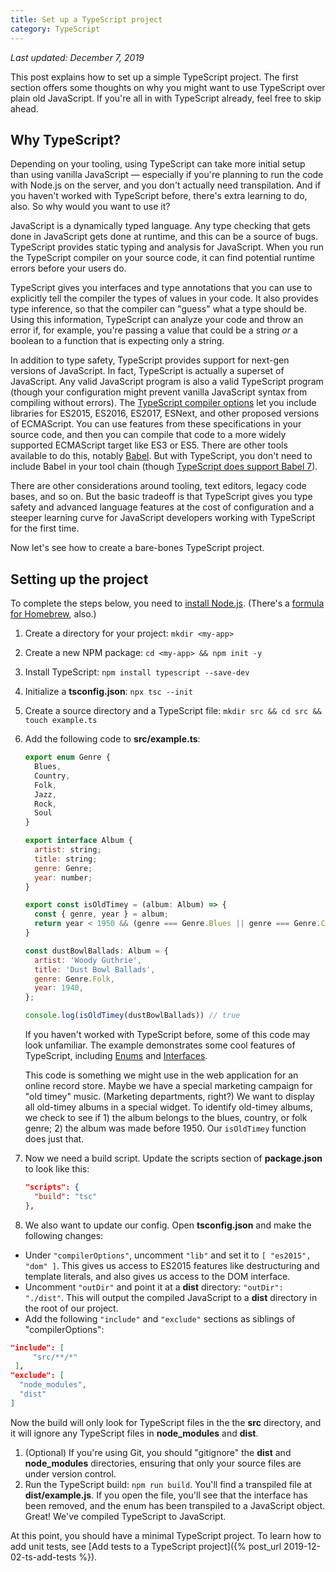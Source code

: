 ```yaml
---
title: Set up a TypeScript project
category: TypeScript
---
```


*Last updated: December 7, 2019*

This post explains how to set up a simple TypeScript project. The first section offers some thoughts on why you might want to use TypeScript over plain old JavaScript. If you're all in with TypeScript already, feel free to skip ahead.

## Why TypeScript?

Depending on your tooling, using TypeScript can take more initial setup than using vanilla JavaScript &mdash; especially if you're planning to run the code with Node.js on the server, and you don't actually need transpilation. And if you haven't worked with TypeScript before, there's extra learning to do, also. So why would you want to use it?

JavaScript is a dynamically typed language. Any type checking that gets done in JavaScript gets done at runtime, and this can be a source of bugs. TypeScript provides static typing and analysis for JavaScript. When you run the TypeScript compiler on your source code, it can find potential runtime errors before your users do.

TypeScript gives you interfaces and type annotations that you can use to explicitly tell the compiler the types of values in your code. It also provides type inference, so that the compiler can "guess" what a type should be. Using this information, TypeScript can analyze your code and throw an error if, for example, you're passing a value that could be a string *or* a boolean to a function that is expecting only a string.

In addition to type safety, TypeScript provides support for next-gen versions of JavaScript. In fact, TypeScript is actually a superset of JavaScript. Any valid JavaScript program is also a valid TypeScript program (though your configuration might prevent vanilla JavaScript syntax from compiling without errors). The [TypeScript compiler options](https://www.typescriptlang.org/docs/handbook/compiler-options.html) let you include libraries for ES2015, ES2016, ES2017, ESNext, and other proposed versions of ECMAScript. You can use features from these specifications in your source code, and then you can compile that code to a more widely supported ECMAScript target like ES3 or ES5. There are other tools available to do this, notably [Babel](https://babeljs.io/). But with TypeScript, you don't need to include Babel in your tool chain (though [TypeScript does support Babel 7](https://devblogs.microsoft.com/typescript/typescript-and-babel-7/)).

There are other considerations around tooling, text editors, legacy code bases, and so on. But the basic tradeoff is that TypeScript gives you type safety and advanced language features at the cost of configuration and a steeper learning curve for JavaScript developers working with TypeScript for the first time.

Now let's see how to create a bare-bones TypeScript project.

## Setting up the project

To complete the steps below, you need to [install Node.js](https://nodejs.org/en/download/). (There's a [formula for Homebrew](https://formulae.brew.sh/formula/node), also.)

1. Create a directory for your project: `mkdir <my-app>`
1. Create a new NPM package: `cd <my-app> && npm init -y`
1. Install TypeScript: `npm install typescript --save-dev`
1. Initialize a **tsconfig.json**: `npx tsc --init`
1. Create a source directory and a TypeScript file: `mkdir src && cd src && touch example.ts`
1. Add the following code to **src/example.ts**:

   ```javascript
   export enum Genre {
     Blues,
     Country,
     Folk,
     Jazz,
     Rock,
     Soul
   }

   export interface Album {
     artist: string;
     title: string;
     genre: Genre;
     year: number;
   }

   export const isOldTimey = (album: Album) => {
     const { genre, year } = album;
     return year < 1950 && (genre === Genre.Blues || genre === Genre.Country || genre === Genre.Folk);
   }

   const dustBowlBallads: Album = {
     artist: 'Woody Guthrie',
     title: 'Dust Bowl Ballads',
     genre: Genre.Folk,
     year: 1940,
   };

   console.log(isOldTimey(dustBowlBallads)) // true
   ```

   If you haven't worked with TypeScript before, some of this code may look unfamiliar. The example demonstrates some cool features of TypeScript, including [Enums](https://www.typescriptlang.org/docs/handbook/enums.html) and [Interfaces](https://www.typescriptlang.org/docs/handbook/interfaces.html).
   
   This code is something we might use in the web application for an online record store. Maybe we have a special marketing campaign for "old timey" music. (Marketing departments, right?) We want to display all old-timey albums in a special widget. To identify old-timey albums, we check to see if 1) the album belongs to the blues, country, or folk genre; 2) the album was made before 1950. Our `isOldTimey` function does just that. 
1. Now we need a build script. Update the scripts section of **package.json** to look like this:

   ```json
   "scripts": {
     "build": "tsc"
   },
   ```

1. We also want to update our config. Open **tsconfig.json** and make the following changes:
  * Under `"compilerOptions"`, uncomment `"lib"` and set it to `[ "es2015", "dom" ]`. This gives us access to ES2015 features like destructuring and template literals, and also gives us access to the DOM interface. 
  * Uncomment `"outDir"` and point it at a **dist** directory: `"outDir": "./dist"`. This will output the compiled JavaScript to a **dist** directory in the root of our project.
  * Add the following `"include"` and `"exclude"` sections as siblings of "compilerOptions":

   ```json
   "include": [
        "src/**/*"
    ],
   "exclude": [
     "node_modules",
     "dist"
   ]
   ```

   Now the build will only look for TypeScript files in the the **src** directory, and it will ignore any TypeScript files in **node_modules** and **dist**.
1. (Optional) If you're using Git, you should "gitignore" the **dist** and **node_modules** directories, ensuring that only your source files are under version control.
1. Run the TypeScript build: `npm run build`. You'll find a transpiled file at **dist/example.js**. If you open the file, you'll see that the interface has been removed, and the enum has been transpiled to a JavaScript object. Great! We've compiled TypeScript to JavaScript.

At this point, you should have a minimal TypeScript project. To learn how to add unit tests, see [Add tests to a TypeScript project]({% post_url 2019-12-02-ts-add-tests %}).